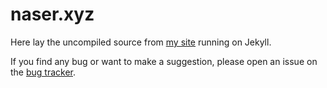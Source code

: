 # naser.xyz

Here lay the uncompiled source from [my site](http://naser.xyz) running on Jekyll.

If you find any bug or want to make a suggestion, please open an issue on the [bug tracker](https://github.com/snhasani/naser.xyz/issues).

